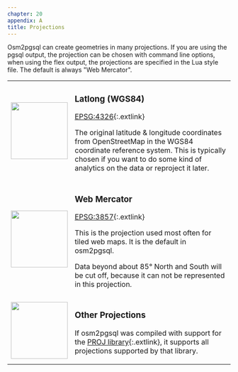 ```yaml
---
chapter: 20
appendix: A
title: Projections
---
```


Osm2pgsql can create geometries in many projections. If you are using the
pgsql output, the projection can be chosen with command line options, when
using the flex output, the projections are specified in the Lua style file.
The default is always "Web Mercator".

<table style="border-spacing: 10px;"><tr><td>
<a href="https://en.wikipedia.org/wiki/File:Equirectangular_projection_SW.jpg"><img width="128" src="{% link img/plate-carree.jpg %}"/></a>
</td><td markdown="1">

### Latlong (WGS84)

[EPSG:4326](http://epsg.io/4326){:.extlink}

The original latitude & longitude coordinates from OpenStreetMap in the WGS84
coordinate reference system. This is typically chosen if you want to do some
kind of analytics on the data or reproject it later.

</td></tr><tr><td>
<a href="https://en.wikipedia.org/wiki/File:Mercator_projection_Square.JPG"><img width="128" src="{% link img/web-mercator.jpg %}"/></a>
</td><td markdown="1">

### Web Mercator

[EPSG:3857](http://epsg.io/3857){:.extlink}

This is the projection used most often for tiled web maps. It is the default
in osm2pgsql.

Data beyond about 85° North and South will be cut off, because it can not be
represented in this projection.

</td></tr><tr><td>
<a href="https://en.wikipedia.org/wiki/File:Mollweide_projection_SW.jpg"><img width="128" src="{% link img/mollweide.png %}"/></a>
</td><td markdown="1">

### Other Projections

If osm2pgsql was compiled with support for the [PROJ
library](https://proj.org/){:.extlink}, it supports all projections supported
by that library.

</td></tr></table>
